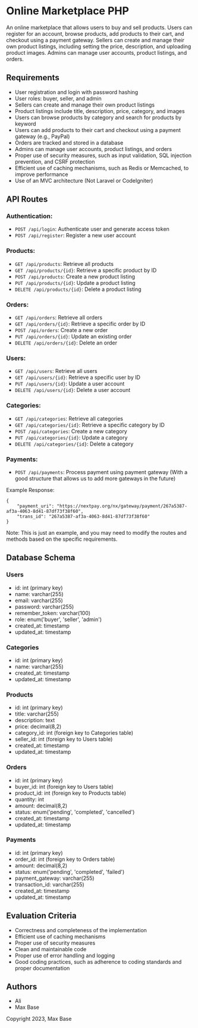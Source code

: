 # Online Marketplace PHP

An online marketplace that allows users to buy and sell products. Users can register for an account, browse products, add products to their cart, and checkout using a payment gateway. Sellers can create and manage their own product listings, including setting the price, description, and uploading product images. Admins can manage user accounts, product listings, and orders.

## Requirements

- User registration and login with password hashing
- User roles: buyer, seller, and admin
- Sellers can create and manage their own product listings
- Product listings include title, description, price, category, and images
- Users can browse products by category and search for products by keyword
- Users can add products to their cart and checkout using a payment gateway (e.g., PayPal)
- Orders are tracked and stored in a database
- Admins can manage user accounts, product listings, and orders
- Proper use of security measures, such as input validation, SQL injection prevention, and CSRF protection
- Efficient use of caching mechanisms, such as Redis or Memcached, to improve performance
- Use of an MVC architecture (Not Laravel or CodeIgniter)

## API Routes

### Authentication:

- `POST /api/login`: Authenticate user and generate access token
- `POST /api/register`: Register a new user account

### Products:

- `GET /api/products`: Retrieve all products
- `GET /api/products/{id}`: Retrieve a specific product by ID
- `POST /api/products`: Create a new product listing
- `PUT /api/products/{id}`: Update a product listing
- `DELETE /api/products/{id}`: Delete a product listing

### Orders:

- `GET /api/orders`: Retrieve all orders
- `GET /api/orders/{id}`: Retrieve a specific order by ID
- `POST /api/orders`: Create a new order
- `PUT /api/orders/{id}`: Update an existing order
- `DELETE /api/orders/{id}`: Delete an order

### Users:

- `GET /api/users`: Retrieve all users
- `GET /api/users/{id}`: Retrieve a specific user by ID
- `PUT /api/users/{id}`: Update a user account
- `DELETE /api/users/{id}`: Delete a user account

### Categories:
- `GET /api/categories`: Retrieve all categories
- `GET /api/categories/{id}`: Retrieve a specific category by ID
- `POST /api/categories`: Create a new category
- `PUT /api/categories/{id}`: Update a category
- `DELETE /api/categories/{id}`: Delete a category

### Payments:

- `POST /api/payments`: Process payment using payment gateway (With a good structure that allows us to add more gateways in the future)

Example Response:

```console
{
    "payment_uri": "https://nextpay.org/nx/gateway/payment/267a5387-af3a-4063-8d41-87df73f38f60",
    "trans_id": "267a5387-af3a-4063-8d41-87df73f38f60"
}
```


Note: This is just an example, and you may need to modify the routes and methods based on the specific requirements.

## Database Schema

### Users

- id: int (primary key)
- name: varchar(255)
- email: varchar(255)
- password: varchar(255)
- remember_token: varchar(100)
- role: enum('buyer', 'seller', 'admin')
- created_at: timestamp
- updated_at: timestamp

### Categories

- id: int (primary key)
- name: varchar(255)
- created_at: timestamp
- updated_at: timestamp

### Products

- id: int (primary key)
- title: varchar(255)
- description: text
- price: decimal(8,2)
- category_id: int (foreign key to Categories table)
- seller_id: int (foreign key to Users table)
- created_at: timestamp
- updated_at: timestamp

### Orders

- id: int (primary key)
- buyer_id: int (foreign key to Users table)
- product_id: int (foreign key to Products table)
- quantity: int
- amount: decimal(8,2)
- status: enum('pending', 'completed', 'cancelled')
- created_at: timestamp
- updated_at: timestamp

### Payments
- id: int (primary key)
- order_id: int (foreign key to Orders table)
- amount: decimal(8,2)
- status: enum('pending', 'completed', 'failed')
- payment_gateway: varchar(255)
- transaction_id: varchar(255)
- created_at: timestamp
- updated_at: timestamp

## Evaluation Criteria

- Correctness and completeness of the implementation
- Efficient use of caching mechanisms
- Proper use of security measures
- Clean and maintainable code
- Proper use of error handling and logging
- Good coding practices, such as adherence to coding standards and proper documentation

## Authors

- Ali
- Max Base

Copyright 2023, Max Base
